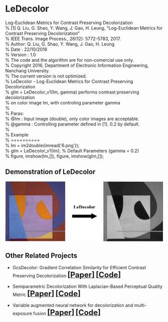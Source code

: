 # LeDecolor
Log-Euclidean Metrics for Contrast Preserving Decolorization  
% [1] Q. Liu, G. Shao, Y. Wang, J. Gao, H. Leung, “Log-Euclidean Metrics for Contrast Preserving Decolorization”   
% IEEE Trans. Image Process., 26(12): 5772-5783, 2017.   
% Author: Q. Liu, G. Shao, Y. Wang, J. Gao, H. Leung  
% Date : 22/10/2016  
% Version : 1.0  
% The code and the algorithm are for non-comercial use only.  
% Copyright 2016, Department of Electronic Information Engineering, Nanchang University.  
% The current version is not optimized.  
% LeDecolor - Log-Euclidean Metrics for Contrast Preserving Decolorization  
% gIm = LeDecolor_v1(Im, gamma) performs contrast preserving decolorization  
% on color image Im, with controling parameter gamma  
%  
% Paras:  
% @Im : Input image (double), only color images are acceptable.  
% @gamma : Controlling parameter defined in [1]. 0.2 by default.  
%  
% Example  
% ==========  
% Im = im2double(imread('6.png'));  
% gIm = LeDecolor_v1(Im); % Default Parameters (gamma = 0.2)  
% figure, imshow(Im,[]), figure, imshow(gIm,[]); 

## Demonstration of LeDecolor
![](./figs/Demonstration1.png)  


## Other Related Projects
  * GcsDecolor: Gradient Correlation Similarity for Efficient Contrast Preserving Decolorization [<font size=5>**[Paper]**</font>](https://ieeexplore.ieee.org/abstract/document/7088620)   [<font size=5>**[Code]**</font>](https://github.com/yqx7150/GcsDecolor)

  * Semiparametric Decolorization With Laplacian-Based Perceptual Quality Metric
[<font size=5>**[Paper]**</font>](https://ieeexplore.ieee.org/document/7456206)   [<font size=5>**[Code]**</font>](https://github.com/yqx7150/SPDecolor)

  * Variable augmented neural network for decolorization and multi-exposure fusion [<font size=5>**[Paper]**</font>](https://www.sciencedirect.com/science/article/abs/pii/S1566253517305298)   [<font size=5>**[Code]**</font>](https://github.com/yqx7150/DecolorNet_FusionNet_code)
